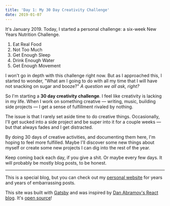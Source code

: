 ```yaml
---
title: 'Day 1: My 30 Day Creativity Challenge'
date: 2019-01-07
---
```


It's January 2019. Today, I started a personal challenge: a six-week New Years Nutrition Challenge.

1. Eat Real Food
1. Not Too Much
1. Get Enough Sleep
1. Drink Enough Water
1. Get Enough Movement

I won't go in depth with this challenge right now. But as I approached this, I started to wonder, "What am I going to do with all my time that I will have not snacking on sugar and booze?" _A question we all ask, right?_

So I'm starting a **30 day creativity challenge**. I feel like creativity is lacking in my life. When I work on something creative — writing, music, building side projects — I get a sense of fulfillment rivaled by nothing.

The issue is that I rarely set aside time to do creative things. Occasionally, I'll get sucked into a side project and be super into it for a couple weeks — but that always fades and I get distracted.

By doing 30 days of creative activities, and documenting them here, I'm hoping to feel more fulfilled. Maybe I'll discover some new things about myself or create some new projects I can dig into the rest of the year.

Keep coming back each day, if you give a shit. Or maybe every few days. It will probably be mostly blog posts, to be honest.

---

This is a special blog, but you can check out my [personal website](https://jplhomer.org) for years and years of embarrassing posts.

This site was built with [Gatsby](https://gatsbyjs.com) and was inspired by [Dan Abramov's React blog](https://overreacted.io/). It's [open source](https://github.com/jplhomer/creative)!
